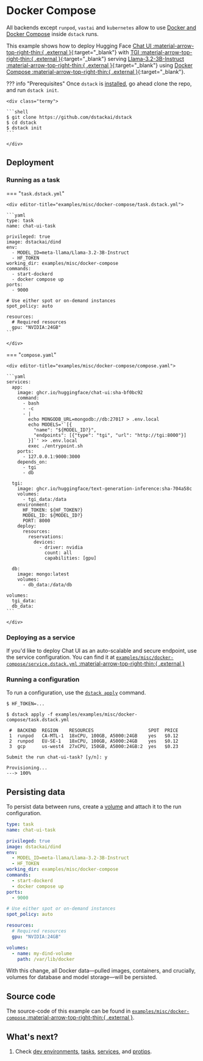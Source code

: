 # Docker Compose

All backends except `runpod`, `vastai` and `kubernetes` allow to
use [Docker and Docker Compose](https://dstack.ai/docs/guides/protips#docker-and-docker-compose)
inside `dstack` runs.

This example shows how to deploy Hugging Face [Chat UI :material-arrow-top-right-thin:{ .external }](https://huggingface.co/docs/chat-ui/index){:target="_blank"}
with [TGI :material-arrow-top-right-thin:{ .external }](https://huggingface.co/docs/text-generation-inference/en/index){:target="_blank"}
serving [Llama-3.2-3B-Instruct :material-arrow-top-right-thin:{ .external }](https://huggingface.co/meta-llama/Llama-3.2-3B-Instruct){:target="_blank"}
using [Docker Compose :material-arrow-top-right-thin:{ .external }](https://docs.docker.com/compose/){:target="_blank"}.

??? info "Prerequisites"
    Once `dstack` is [installed](https://dstack.ai/docs/installation), go ahead clone the repo, and run `dstack init`.

    <div class="termy">
 
    ```shell
    $ git clone https://github.com/dstackai/dstack
    $ cd dstack
    $ dstack init
    ```
 
    </div>

## Deployment

### Running as a task

=== "`task.dstack.yml`"

    <div editor-title="examples/misc/docker-compose/task.dstack.yml"> 
    
    ```yaml
    type: task
    name: chat-ui-task
    
    privileged: true
    image: dstackai/dind
    env:
      - MODEL_ID=meta-llama/Llama-3.2-3B-Instruct
      - HF_TOKEN
    working_dir: examples/misc/docker-compose
    commands:
      - start-dockerd
      - docker compose up
    ports:
      - 9000
    
    # Use either spot or on-demand instances
    spot_policy: auto
    
    resources:
      # Required resources
      gpu: "NVIDIA:24GB"
    ```
    
    </div>

=== "`compose.yaml`"

    <div editor-title="examples/misc/docker-compose/compose.yaml"> 

    ```yaml
    services:
      app:
        image: ghcr.io/huggingface/chat-ui:sha-bf0bc92
        command:
          - bash
          - -c
          - |
            echo MONGODB_URL=mongodb://db:27017 > .env.local
            echo MODELS='`[{
              "name": "${MODEL_ID?}",
              "endpoints": [{"type": "tgi", "url": "http://tgi:8000"}]
            }]`' >> .env.local
            exec ./entrypoint.sh
        ports:
          - 127.0.0.1:9000:3000
        depends_on:
          - tgi
          - db
    
      tgi:
        image: ghcr.io/huggingface/text-generation-inference:sha-704a58c
        volumes:
          - tgi_data:/data
        environment:
          HF_TOKEN: ${HF_TOKEN?}
          MODEL_ID: ${MODEL_ID?}
          PORT: 8000
        deploy:
          resources:
            reservations:
              devices:
                - driver: nvidia
                  count: all
                  capabilities: [gpu]
    
      db:
        image: mongo:latest
        volumes:
          - db_data:/data/db
    
    volumes:
      tgi_data:
      db_data:
    ```

    </div>

### Deploying as a service

If you'd like to deploy Chat UI as an auto-scalable and secure endpoint,
use the service configuration. You can find it at [`examples/misc/docker-compose/service.dstack.yml` :material-arrow-top-right-thin:{ .external }](https://github.com/dstackai/dstack/blob/master/examples/misc/docker-compose/service.dstack.yml)

### Running a configuration

To run a configuration, use the [`dstack apply`](https://dstack.ai/docs/reference/cli/index.md#dstack-apply) command.

<div class="termy">

```shell
$ HF_TOKEN=...

$ dstack apply -f examples/examples/misc/docker-compose/task.dstack.yml

 #  BACKEND  REGION    RESOURCES                    SPOT  PRICE
 1  runpod   CA-MTL-1  18xCPU, 100GB, A5000:24GB    yes   $0.12
 2  runpod   EU-SE-1   18xCPU, 100GB, A5000:24GB    yes   $0.12
 3  gcp      us-west4  27xCPU, 150GB, A5000:24GB:2  yes   $0.23
 
Submit the run chat-ui-task? [y/n]: y

Provisioning...
---> 100%
```

</div>

## Persisting data

To persist data between runs, create a [volume](https://dstack.ai/docs/concepts/volumes/) and attach it to the run
configuration.

<div editor-title="examples/misc/docker-compose/task.dstack.yml"> 

```yaml
type: task
name: chat-ui-task

privileged: true
image: dstackai/dind
env:
  - MODEL_ID=meta-llama/Llama-3.2-3B-Instruct
  - HF_TOKEN
working_dir: examples/misc/docker-compose
commands:
  - start-dockerd
  - docker compose up
ports:
  - 9000

# Use either spot or on-demand instances
spot_policy: auto

resources:
  # Required resources
  gpu: "NVIDIA:24GB"

volumes:
  - name: my-dind-volume
    path: /var/lib/docker
```

</div>

With this change, all Docker data—pulled images, containers, and crucially, volumes for database and model storage—will
be persisted.

## Source code

The source-code of this example can be found in 
[`examples/misc/docker-compose` :material-arrow-top-right-thin:{ .external }](https://github.com/dstackai/dstack/blob/master/examples/misc/docker-compose).

## What's next?

1. Check [dev environments](https://dstack.ai/docs/dev-environments), [tasks](https://dstack.ai/docs/tasks), 
   [services](https://dstack.ai/docs/services), and [protips](https://dstack.ai/docs/protips).
